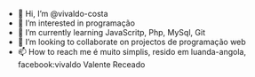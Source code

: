 - 👋 Hi, I’m @vivaldo-costa
- 👀 I’m interested in  programação
- 🌱 I’m currently learning JavaScritp, Php, MySql, Git
- 💞️ I’m looking to collaborate on  projectos de programação web
- 📫 How to reach me  é muito simplis, resido em luanda-angola, facebook:vivaldo Valente Receado

<!---
vivaldo-costa/vivaldo-costa is a ✨ special ✨ repository because its `README.md` (this file) appears on your GitHub profile.
You can click the Preview link to take a look at your changes.
--->
